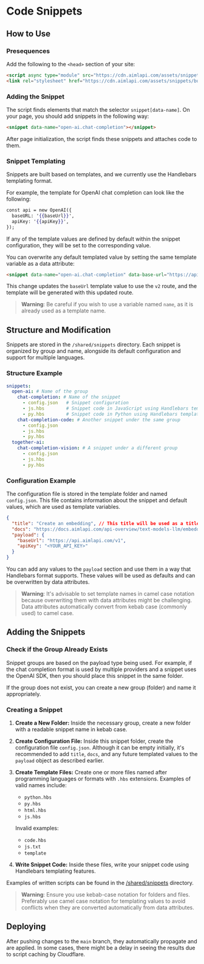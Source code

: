 # Code Snippets

## How to Use

### Presequences

Add the following to the `<head>` section of your site:

```html
<script async type="module" src="https://cdn.aimlapi.com/assets/snippets/bundle.js"></script>
<link rel="stylesheet" href="https://cdn.aimlapi.com/assets/snippets/bundle.css">
```

### Adding the Snippet

The script finds elements that match the selector `snippet[data-name]`. On your page, you should add snippets in the following way:

```html
<snippet data-name="open-ai.chat-completion"></snippet>
```

After page initialization, the script finds these snippets and attaches code to them.

### Snippet Templating

Snippets are built based on templates, and we currently use the Handlebars templating format.

For example, the template for OpenAI chat completion can look like the following:

```hbs
const api = new OpenAI({
  baseURL: '{{baseUrl}}',
  apiKey: '{{apiKey}}',
});
```

If any of the template values are defined by default within the snippet configuration, they will be set to the corresponding value.

You can overwrite any default templated value by setting the same template variable as a data attribute:

```html
<snippet data-name="open-ai.chat-completion" data-base-url="https://api.aimlapi.com/v2"></snippet>
```

This change updates the `baseUrl` template value to use the `v2` route, and the template will be generated with this updated route.

> **Warning**: Be careful if you wish to use a variable named `name`, as it is already used as a template name.
## Structure and Modification

Snippets are stored in the `/shared/snippets` directory. Each snippet is organized by group and name, alongside its default configuration and support for multiple languages.

### Structure Example

```yml
snippets:
  open-ai: # Name of the group
    chat-completion: # Name of the snippet
      - config.json   # Snippet configuration
      - js.hbs        # Snippet code in JavaScript using Handlebars template format
      - py.hbs        # Snippet code in Python using Handlebars template format
    chat-completion-code: # Another snippet under the same group
      - config.json
      - js.hbs
      - py.hbs
  together-ai:
    chat-completion-vision: # A snippet under a different group
      - config.json 
      - js.hbs
      - py.hbs
```
### Configuration Example

The configuration file is stored in the template folder and named `config.json`. This file contains information about the snippet and default values, which are used as template variables.

```json
{
  "title": "Create an embedding", // This title will be used as a title in the snippet header
  "docs": "https://docs.aimlapi.com/api-overview/text-models-llm/embeddings", // If a link exists, it will be shown in the snippet
  "payload": {
    "baseUrl": "https://api.aimlapi.com/v1",
    "apiKey": "<YOUR_API_KEY>"
  }
}
```

You can add any values to the `payload` section and use them in a way that Handlebars format supports. These values will be used as defaults and can be overwritten by data attributes.

> **Warning**: It's advisable to set template names in camel case notation because overwriting them with data attributes might be challenging. Data attributes automatically convert from kebab case (commonly used) to camel case.
## Adding the Snippets

### Check if the Group Already Exists

Snippet groups are based on the payload type being used. For example, if the chat completion format is used by multiple providers and a snippet uses the OpenAI SDK, then you should place this snippet in the same folder.

If the group does not exist, you can create a new group (folder) and name it appropriately.

### Creating a Snippet

1. **Create a New Folder:** Inside the necessary group, create a new folder with a readable snippet name in kebab case.

2. **Create Configuration File:** Inside this snippet folder, create the configuration file `config.json`. Although it can be empty initially, it's recommended to add `title`, `docs`, and any future templated values to the `payload` object as described earlier.

3. **Create Template Files:** Create one or more files named after programming languages or formats with `.hbs` extensions. Examples of valid names include:
   - `python.hbs`
   - `py.hbs`
   - `html.hbs`
   - `js.hbs`

   Invalid examples:
   - `code.hbs`
   - `js.txt`
   - `template`

4. **Write Snippet Code:** Inside these files, write your snippet code using Handlebars templating features.

Examples of written scripts can be found in the [/shared/snippets](/shared/snippets) directory.

> **Warning**: Ensure you use kebab-case notation for folders and files. Preferably use camel case notation for templating values to avoid conflicts when they are converted automatically from data attributes.
> 
## Deploying
After pushing changes to the `main` branch, they automatically propagate and are applied. In some cases, there might be a delay in seeing the results due to script caching by Cloudflare.